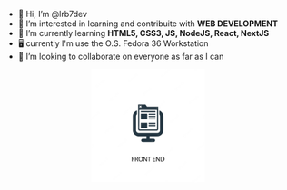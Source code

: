 - 👋 Hi, I’m @lrb7dev
- 👀 I’m interested in learning and contribuite with <strong>WEB DEVELOPMENT</strong>
- 🌱 I’m currently learning <strong>HTML5, CSS3, JS, NodeJS, React, NextJS</strong>
- :desktop_computer: currently I'm use the O.S. Fedora 36 Workstation
- :checkered_flag: I’m looking to collaborate on everyone as far as I can
<p align="center">
  <img src="./front-end-icon-simple-element-illustration-front-end-concept-symbol-design-can-be-used-web-mobile_159242-7914.webp" width="200" height:"200" title="front-end image">
</p>

<!---
lrb7dev/lrb7dev is a ✨ special ✨ repository because its `README.md` (this file) appears on your GitHub profile.
You can click the Preview link to take a look at your changes.
--->

